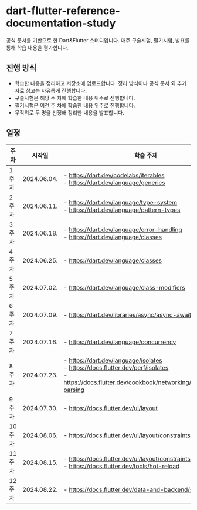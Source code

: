 # dart-flutter-reference-documentation-study
공식 문서를 기반으로 한 Dart&Flutter 스터디입니다. 매주 구술시험, 필기시험, 발표를 통해 학습 내용을 평가합니다.



## 진행 방식
- 학습한 내용을 정리하고 저장소에 업로드합니다. 정리 방식이나 공식 문서 외 추가 자료 참고는 자유롭게 진행합니다.
- 구술시험은 해당 주 차에 학습한 내용 위주로 진행합니다.
- 필기시험은 이전 주 차에 학습한 내용 위주로 진행합니다.
- 무작위로 두 명을 선정해 정리한 내용을 발표합니다.



## 일정
| 주 차 | 시작일 | 학습 주제 | 구술시험 및 발표일 | 복습용 필기시험일 |
| --- | --- | --- | --- | --- |
| 1주 차 | 2024.06.04. | - https://dart.dev/codelabs/iterables </br> - https://dart.dev/language/generics | 2024.06.11. | 2024.06.18. |
| 2주 차 | 2024.06.11. | - https://dart.dev/language/type-system </br> - https://dart.dev/language/pattern-types | 2024.06.18. | 2024.06.25. |
| 3주 차 | 2024.06.18. | - https://dart.dev/language/error-handling </br> - https://dart.dev/language/classes | 2024.06.25. | 2024.07.02. |
| 4주 차 | 2024.06.25. | - https://dart.dev/language/classes | 2024.07.02. | 2024.07.09. |
| 5주 차 | 2024.07.02. | - https://dart.dev/language/class-modifiers | 2024.07.09. | 2024.07.16. |
| 6주 차 | 2024.07.09. | - https://dart.dev/libraries/async/async-await | 2024.07.16. | 2024.07.23. |
| 7주 차 | 2024.07.16. | - https://dart.dev/language/concurrency | 2024.07.23. | 2024.07.30. |
| 8주 차 | 2024.07.23. | - https://dart.dev/language/isolates </br> - https://docs.flutter.dev/perf/isolates </br> - https://docs.flutter.dev/cookbook/networking/background-parsing | 2024.07.30. | 2024.08.06. |
| 9주 차 | 2024.07.30. | - https://docs.flutter.dev/ui/layout | 2024.08.06. | 2024.08.15. |
| 10주 차 | 2024.08.06. | - https://docs.flutter.dev/ui/layout/constraints | 2024.08.15. | 2024.08.22. |
| 11주 차 | 2024.08.15. | - https://docs.flutter.dev/ui/layout/constraints </br> - https://docs.flutter.dev/tools/hot-reload | 2024.08.22. | 2024.08.29. |
| 12주 차 | 2024.08.22. | - https://docs.flutter.dev/data-and-backend/state-mgmt | 2024.08.29. | 2024.09.05. |

